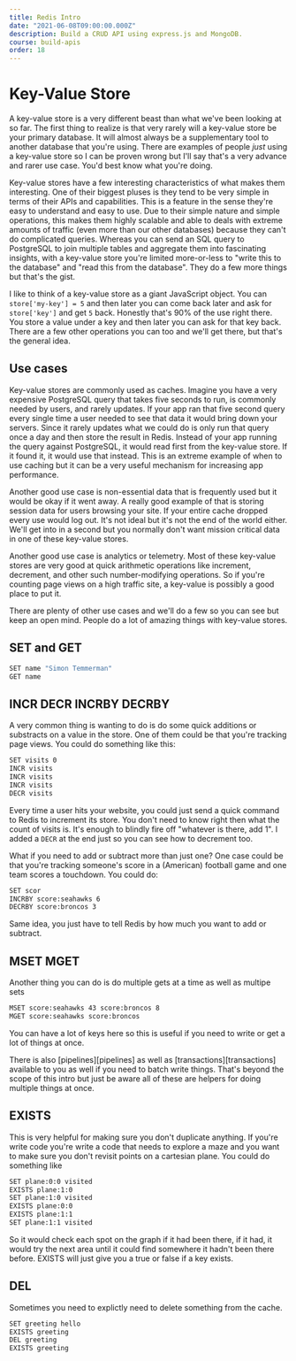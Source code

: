 ```yaml
---
title: Redis Intro
date: "2021-06-08T09:00:00.000Z"
description: Build a CRUD API using express.js and MongoDB.
course: build-apis
order: 18
---
```


# Key-Value Store

A key-value store is a very different beast than what we've been looking at so far. The first thing to realize is that very rarely will a key-value store be your primary database. It will almost always be a supplementary tool to another database that you're using. There are examples of people _just_ using a key-value store so I can be proven wrong but I'll say that's a very advance and rarer use case. You'd best know what you're doing.

Key-value stores have a few interesting characteristics of what makes them interesting. One of their biggest pluses is they tend to be very simple in terms of their APIs and capabilities. This is a feature in the sense they're easy to understand and easy to use. Due to their simple nature and simple operations, this makes them highly scalable and able to deals with extreme amounts of traffic (even more than our other databases) because they can't do complicated queries. Whereas you can send an SQL query to PostgreSQL to join multiple tables and aggregate them into fascinating insights, with a key-value store you're limited more-or-less to "write this to the database" and "read this from the database". They do a few more things but that's the gist.

I like to think of a key-value store as a giant JavaScript object. You can `store['my-key'] = 5` and then later you can come back later and ask for `store['key']` and get `5` back. Honestly that's 90% of the use right there. You store a value under a key and then later you can ask for that key back. There are a few other operations you can too and we'll get there, but that's the general idea.

## Use cases

Key-value stores are commonly used as caches. Imagine you have a very expensive PostgreSQL query that takes five seconds to run, is commonly needed by users, and rarely updates. If your app ran that five second query every single time a user needed to see that data it would bring down your servers. Since it rarely updates what we could do is only run that query once a day and then store the result in Redis. Instead of your app running the query against PostgreSQL, it would read first from the key-value store. If it found it, it would use that instead. This is an extreme example of when to use caching but it can be a very useful mechanism for increasing app performance.

Another good use case is non-essential data that is frequently used but it would be okay if it went away. A really good example of that is storing session data for users browsing your site. If your entire cache dropped every use would log out. It's not ideal but it's not the end of the world either. We'll get into in a second but you normally don't want mission critical data in one of these key-value stores.

Another good use case is analytics or telemetry. Most of these key-value stores are very good at quick arithmetic operations like increment, decrement, and other such number-modifying operations. So if you're counting page views on a high traffic site, a key-value is possibly a good place to put it.

There are plenty of other use cases and we'll do a few so you can see but keep an open mind. People do a lot of amazing things with key-value stores.

## SET and GET

```sh
SET name "Simon Temmerman"
GET name
```

## INCR DECR INCRBY DECRBY

A very common thing is wanting to do is do some quick additions or substracts on a value in the store. One of them could be that you're tracking page views. You could do something like this:

```sh
SET visits 0
INCR visits
INCR visits
INCR visits
DECR visits
```

Every time a user hits your website, you could just send a quick command to Redis to increment its store. You don't need to know right then what the count of visits is. It's enough to blindly fire off "whatever is there, add 1". I added a `DECR` at the end just so you can see how to decrement too.

What if you need to add or subtract more than just one? One case could be that you're tracking someone's score in a (American) football game and one team scores a touchdown. You could do:

```sh
SET scor
INCRBY score:seahawks 6
DECRBY score:broncos 3
```
Same idea, you just have to tell Redis by how much you want to add or subtract.

## MSET MGET

Another thing you can do is do multiple gets at a time as well as multipe sets

```sh
MSET score:seahawks 43 score:broncos 8
MGET score:seahawks score:broncos
```
You can have a lot of keys here so this is useful if you need to write or get a lot of things at once.

There is also \[pipelines\]\[pipelines\] as well as \[transactions\]\[transactions\] available to you as well if you need to batch write things. That's beyond the scope of this intro but just be aware all of these are helpers for doing multiple things at once.

## EXISTS

This is very helpful for making sure you don't duplicate anything. If you're write code you're write a code that needs to explore a maze and you want to make sure you don't revisit points on a cartesian plane. You could do something like

```sh
SET plane:0:0 visited
EXISTS plane:1:0
SET plane:1:0 visited
EXISTS plane:0:0
EXISTS plane:1:1
SET plane:1:1 visited
```
So it would check each spot on the graph if it had been there, if it had, it would try the next area until it could find somewhere it hadn't been there before. EXISTS will just give you a true or false if a key exists.

## DEL

Sometimes you need to explictly need to delete something from the cache.

```sh
SET greeting hello
EXISTS greeting
DEL greeting
EXISTS greeting
```